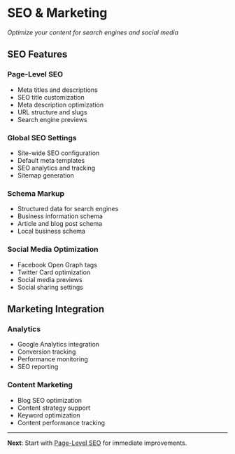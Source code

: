 # SEO & Marketing

*Optimize your content for search engines and social media*

## SEO Features

### Page-Level SEO
- Meta titles and descriptions
- SEO title customization
- Meta description optimization
- URL structure and slugs
- Search engine previews

### Global SEO Settings
- Site-wide SEO configuration
- Default meta templates
- SEO analytics and tracking
- Sitemap generation

### Schema Markup
- Structured data for search engines
- Business information schema
- Article and blog post schema
- Local business schema

### Social Media Optimization
- Facebook Open Graph tags
- Twitter Card optimization
- Social media previews
- Social sharing settings

## Marketing Integration

### Analytics
- Google Analytics integration
- Conversion tracking
- Performance monitoring
- SEO reporting

### Content Marketing
- Blog SEO optimization
- Content strategy support
- Keyword optimization
- Content performance tracking

---

**Next**: Start with [Page-Level SEO](page-seo.md) for immediate improvements.